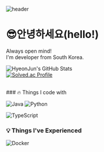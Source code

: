 <div>
  
  <!--Header-->
  ![header](https://capsule-render.vercel.app/api?type=waving&color=gradient&height=300&section=header&text=Good%20to%20see%20you%20%F0%9F%A4%97)
  
</div>

# 😎안녕하세요(hello!)
Always open mind!
<br/>
I'm developer from South Korea.

![HyeonJun's GitHub Stats](https://github-readme-stats.vercel.app/api?username=YIDEUNKIM&show_icons=true&theme=radical)
<br/>
[![Solved.ac Profile](http://mazassumnida.wtf/api/v2/generate_badge?boj=kye04250425)](https://solved.ac/kye04250425)

<br/>
### 🔥 Things I code with

<!--![Spring](https://img.shields.io/badge/Spring-%236DB33F.svg?logo=spring&logoColor=white)-->
![Java](https://img.shields.io/badge/Java-%23ED8B00.svg?logo=openjdk&logoColor=white)
![Python](https://img.shields.io/badge/Python--%23ED8B00.svg?logo=openjdk&logoColor=white)
<!--![C++](https://img.shields.io/badge/C++-%2300599C.svg?logo=cplusplus&logoColor=white)-->
![TypeScript](https://img.shields.io/badge/TypeScript-%233178C6.svg?logo=typescript&logoColor=white)
<!--![React](https://img.shields.io/badge/React-%2361DAFB.svg?logo=react&logoColor=black)-->

### 💡 Things I've Experienced

![Docker](https://img.shields.io/badge/Docker-%232496ED.svg?logo=docker&logoColor=white)
